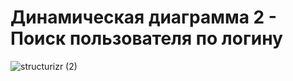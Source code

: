 # Динамическая диаграмма 2 - Поиск пользователя по логину 

![structurizr (2)](https://github.com/EugIva/ProzorovEI109m_ArchitectureInfSys/assets/145147798/41020ea7-0871-4775-996a-dbea4e74101b)

